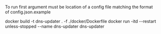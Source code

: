 To run first argument must be location of a config file matching the format of config.json.example



docker build -t dns-updater . -f ./docker/Dockerfile
docker run -itd --restart unless-stopped --name dns-updater dns-updater
